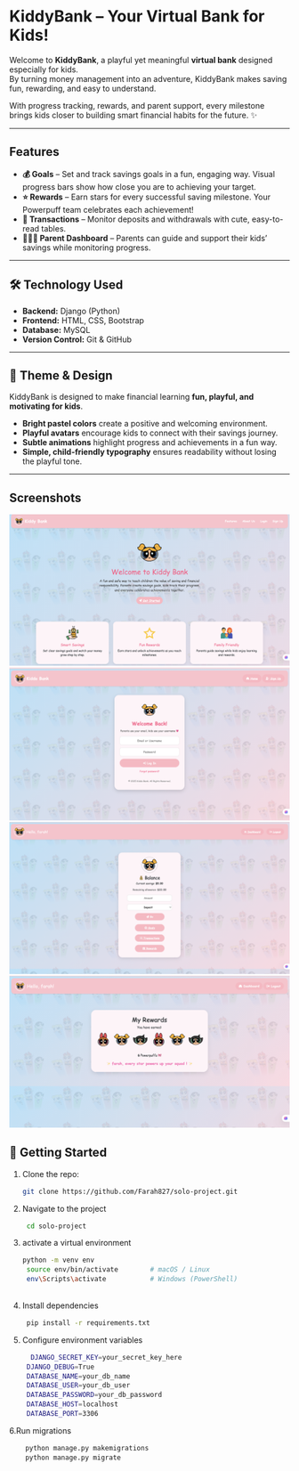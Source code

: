 #  KiddyBank – Your Virtual Bank for Kids!  

Welcome to **KiddyBank**, a playful yet meaningful **virtual bank** designed especially for kids.  
By turning money management into an adventure, KiddyBank makes saving fun, rewarding, and easy to understand.  

With progress tracking, rewards, and parent support, every milestone brings kids closer to building smart financial habits for the future. ✨  


---

## Features

- **💰 Goals** – Set and track savings goals in a fun, engaging way. Visual progress bars show how close you are to achieving your target.  
- **⭐ Rewards** – Earn stars for every successful saving milestone. Your Powerpuff team celebrates each achievement!  
- **📜 Transactions** – Monitor deposits and withdrawals with cute, easy-to-read tables.  
- **👨‍👩‍👧 Parent Dashboard** – Parents can guide and support their kids’ savings while monitoring progress.  

---


## 🛠️ Technology Used  

- **Backend:** Django (Python)  
- **Frontend:** HTML, CSS, Bootstrap  
- **Database:** MySQL  
- **Version Control:** Git & GitHub

---
  

## 🎨 Theme & Design  

KiddyBank is designed to make financial learning **fun, playful, and motivating for kids**.  

- **Bright pastel colors** create a positive and welcoming environment.  
- **Playful avatars** encourage kids to connect with their savings journey.  
- **Subtle animations** highlight progress and achievements in a fun way.  
- **Simple, child-friendly typography** ensures readability without losing the playful tone.   


---

## Screenshots

![Dashboard](https://github.com/Farah827/solo-project/blob/main/screenshots/Screenshot%202025-09-28%20at%202.44.21%20AM.png)
![Goals](https://github.com/Farah827/solo-project/blob/main/screenshots/Screenshot%202025-09-28%20at%202.45.14%20AM.png)
![Rewards](https://github.com/Farah827/solo-project/blob/main/screenshots/Screenshot%202025-09-28%20at%202.46.11%20AM.png)
![Transactions](https://github.com/Farah827/solo-project/blob/main/screenshots/Screenshot%202025-09-28%20at%202.46.52%20AM.png)



## 🚀 Getting Started  
1. Clone the repo:  
   ```bash
   git clone https://github.com/Farah827/solo-project.git
2. Navigate to the project
   ```bash
    cd solo-project
3. activate a virtual environment
   ```bash
   python -m venv env
    source env/bin/activate        # macOS / Linux
    env\Scripts\activate           # Windows (PowerShell)
      
4. Install dependencies
   ```bash
    pip install -r requirements.txt
5. Configure environment variables
   ```bash
     DJANGO_SECRET_KEY=your_secret_key_here
    DJANGO_DEBUG=True
    DATABASE_NAME=your_db_name
    DATABASE_USER=your_db_user
    DATABASE_PASSWORD=your_db_password
    DATABASE_HOST=localhost
    DATABASE_PORT=3306 
6.Run migrations
  ```bash
      python manage.py makemigrations
      python manage.py migrate





